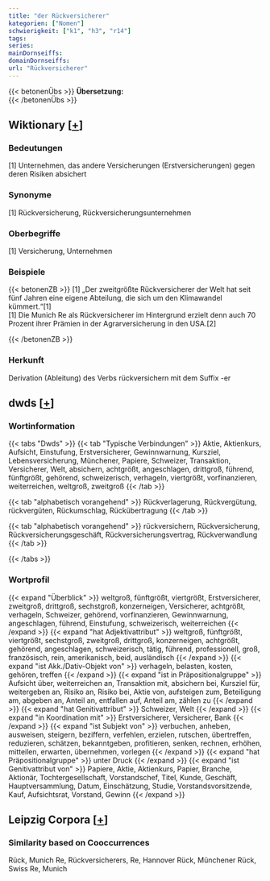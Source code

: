 ```yaml
---
title: "der Rückversicherer"
kategorien: ["Nomen"]
schwierigkeit: ["k1", "h3", "r14"]
tags:
series:
mainDornseiffs:
domainDornseiffs:
url: "Rückversicherer"
---
```


{{< betonenÜbs >}}
**Übersetzung:**  
{{< /betonenÜbs >}}

## Wiktionary [[+](https://de.wiktionary.org/wiki/Rückversicherer)]

### Bedeutungen
[1] Unternehmen, das andere Versicherungen (Erstversicherungen) gegen deren Risiken absichert  

### Synonyme
[1] Rückversicherung, Rückversicherungsunternehmen  

### Oberbegriffe
[1] Versicherung, Unternehmen  

### Beispiele
{{< betonenZB >}}
[1] „Der zweitgrößte Rückversicherer der Welt hat seit fünf Jahren eine eigene Abteilung, die sich um den Klimawandel kümmert.“[1]  
[1] Die Munich Re als Rückversicherer im Hintergrund erzielt denn auch 70 Prozent ihrer Prämien in der Agrarversicherung in den USA.[2]  

{{< /betonenZB >}}
### Herkunft
Derivation (Ableitung) des Verbs rückversichern mit dem Suffix -er  



## dwds [[+](https://www.dwds.de/wb/Rückversicherer)]

### Wortinformation
{{< tabs "Dwds" >}}
{{< tab "Typische Verbindungen" >}}
Aktie, Aktienkurs, Aufsicht, Einstufung, Erstversicherer, Gewinnwarnung, Kursziel, Lebensversicherung, Münchener, Papiere, Schweizer, Transaktion, Versicherer, Welt, absichern, achtgrößt, angeschlagen, drittgroß, führend, fünftgrößt, gehörend, schweizerisch, verhageln, viertgrößt, vorfinanzieren, weiterreichen, weltgroß, zweitgroß
{{< /tab >}}

{{< tab "alphabetisch vorangehend" >}}
Rückverlagerung, Rückvergütung, rückvergüten, Rückumschlag, Rückübertragung
{{< /tab >}}

{{< tab "alphabetisch vorangehend" >}}
rückversichern, Rückversicherung, Rückversicherungsgeschäft, Rückversicherungsvertrag, Rückverwandlung
{{< /tab >}}

{{< /tabs >}}

### Wortprofil
{{< expand "Überblick" >}} weltgroß, fünftgrößt, viertgrößt, Erstversicherer, zweitgroß, drittgroß, sechstgroß, konzerneigen, Versicherer, achtgrößt, verhageln, Schweizer, gehörend, vorfinanzieren, Gewinnwarnung, angeschlagen, führend, Einstufung, schweizerisch, weiterreichen {{< /expand >}}
{{< expand "hat Adjektivattribut" >}} weltgroß, fünftgrößt, viertgrößt, sechstgroß, zweitgroß, drittgroß, konzerneigen, achtgrößt, gehörend, angeschlagen, schweizerisch, tätig, führend, professionell, groß, französisch, rein, amerikanisch, beid, ausländisch {{< /expand >}}
{{< expand "ist Akk./Dativ-Objekt von" >}} verhageln, belasten, kosten, gehören, treffen {{< /expand >}}
{{< expand "ist in Präpositionalgruppe" >}} Aufsicht über, weiterreichen an, Transaktion mit, absichern bei, Kursziel für, weitergeben an, Risiko an, Risiko bei, Aktie von, aufsteigen zum, Beteiligung am, abgeben an, Anteil an, entfallen auf, Anteil am, zählen zu {{< /expand >}}
{{< expand "hat Genitivattribut" >}} Schweizer, Welt {{< /expand >}}
{{< expand "in Koordination mit" >}} Erstversicherer, Versicherer, Bank {{< /expand >}}
{{< expand "ist Subjekt von" >}} verbuchen, anheben, ausweisen, steigern, beziffern, verfehlen, erzielen, rutschen, übertreffen, reduzieren, schätzen, bekanntgeben, profitieren, senken, rechnen, erhöhen, mitteilen, erwarten, übernehmen, vorlegen {{< /expand >}}
{{< expand "hat Präpositionalgruppe" >}} unter Druck {{< /expand >}}
{{< expand "ist Genitivattribut von" >}} Papiere, Aktie, Aktienkurs, Papier, Branche, Aktionär, Tochtergesellschaft, Vorstandschef, Titel, Kunde, Geschäft, Hauptversammlung, Datum, Einschätzung, Studie, Vorstandsvorsitzende, Kauf, Aufsichtsrat, Vorstand, Gewinn {{< /expand >}}

## Leipzig Corpora [[+](https://corpora.uni-leipzig.de/en/res?word=Rückversicherer&corpusId=deu_newscrawl-public_2018)]


### Similarity based on Cooccurrences
Rück, Munich Re, Rückversicherers, Re, Hannover Rück, Münchener Rück, Swiss Re, Munich


